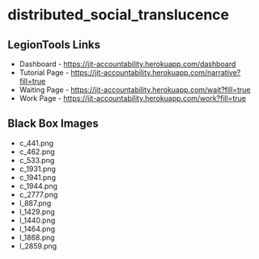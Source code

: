 # distributed_social_translucence

LegionTools Links
-------------
- Dashboard - https://jit-accountability.herokuapp.com/dashboard
- Tutorial Page - https://jit-accountability.herokuapp.com/narrative?fill=true
- Waiting Page - https://jit-accountability.herokuapp.com/wait?fill=true
- Work Page - https://jit-accountability.herokuapp.com/work?fill=true

Black Box Images
----------------
- c_441.png
- c_462.png
- c_533.png
- c_1931.png
- c_1941.png
- c_1944.png
- c_2777.png
- l_887.png
- l_1429.png
- l_1440.png
- l_1464.png
- l_1868.png
- l_2859.png
